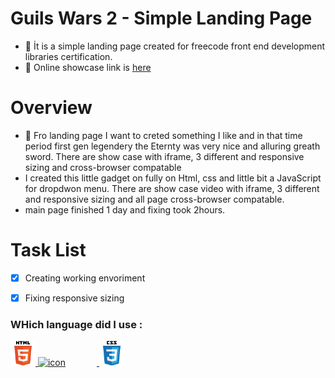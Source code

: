 # Guils Wars 2 - Simple Landing Page


- 🌱 İt is a simple landing page created for freecode front end development libraries certification.
- 💬 Online showcase link is <a href="https://devil1cal.github.io/GuildWars2-Legendary-LandingPage/landing-page.html" target="_blank"> here<a/>



# Overview
- 🚧 Fro landing page I want to creted something I like and in that time period first gen legendery the Eternty was very nice and alluring greath sword. There are show case with iframe, 3 different and responsive sizing and cross-browser compatable
- I created this little gadget on fully on Html, css and little bit a JavaScript for dropdwon menu. There are show case  video with iframe, 3 different and responsive sizing and all page cross-browser compatable.
- main page finished 1 day and fixing took 2hours. 


# Task List
- [x] Creating working envoriment
- [x] Fixing responsive sizing



<h3 align="left">WHich language did I use :</h3>
<p align="left"> 
 
  <a href="https://www.w3.org/html/" target="_blank" rel="noreferrer" alt="html"> 
    <img src="https://raw.githubusercontent.com/devicons/devicon/master/icons/html5/html5-original-wordmark.svg" alt="html5" width="40" height="40"/> </a> 
  <a href="https://developer.mozilla.org/en-US/docs/Web/JavaScript" target="_blank" rel="noreferrer" alt="javascript"> 
    <img src="https://techstack-generator.vercel.app/js-icon.svg" alt="icon" width="45" style="width: 40px; height: 40px; margin-right: 50px; margin-bottom: 0px;" /> </a> 
  <a href="https://www.w3schools.com/css/" target="_blank" rel="noreferrer" alt="css3"> 
    <img src="https://raw.githubusercontent.com/devicons/devicon/master/icons/css3/css3-original-wordmark.svg" alt="css3" width="40" height="40"/> </a> 
  
</p>
